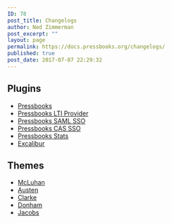 ```yaml
---
ID: 78
post_title: Changelogs
author: Ned Zimmerman
post_excerpt: ""
layout: page
permalink: https://docs.pressbooks.org/changelogs/
published: true
post_date: 2017-07-07 22:29:32
---
```

## Plugins

- [Pressbooks][1]  
- [Pressbooks LTI Provider][2]  
- [Pressbooks SAML SSO][3]  
- [Pressbooks CAS SSO][4]
- [Pressbooks Stats][5]
- [Excalibur][6]

## Themes

- [McLuhan][7]
- [Austen][8]
- [Clarke][9]
- [Donham][10]
- [Jacobs][11]

 [1]: https://github.com/pressbooks/pressbooks/releases
 [2]: https://github.com/pressbooks/pressbooks-lti-provider/releases
 [3]: https://github.com/pressbooks/pressbooks-saml-sso/releases
 [4]: https://github.com/pressbooks/pressbooks-cas-sso/releases
 [5]: https://github.com/pressbooks/pressbooks-stats/releases
 [6]: https://github.com/pressbooks/excalibur/releases
 [7]: https://github.com/pressbooks/pressbooks-book/releases
 [8]: https://github.com/pressbooks/pressbooks-austen/releases
 [9]: https://github.com/pressbooks/pressbooks-clarke/releases
 [10]: https://github.com/pressbooks/pressbooks-donham/releases
 [11]: https://github.com/pressbooks/pressbooks-jacobs/releases